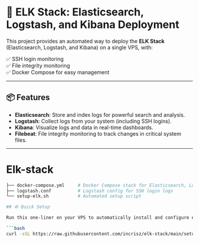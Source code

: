 # 🚀 ELK Stack: Elasticsearch, Logstash, and Kibana Deployment

This project provides an automated way to deploy the **ELK Stack** (Elasticsearch, Logstash, and Kibana) on a single VPS, with:

✅ SSH login monitoring  
✅ File integrity monitoring  
✅ Docker Compose for easy management

---

## 📦 Features

- **Elasticsearch**: Store and index logs for powerful search and analysis.
- **Logstash**: Collect logs from your system (including SSH logins).
- **Kibana**: Visualize logs and data in real-time dashboards.
- **Filebeat**: File integrity monitoring to track changes in critical system files.

---

# Elk-stack
```bash
├── docker-compose.yml     # Docker Compose stack for Elasticsearch, Logstash, Kibana
├── logstash.conf          # Logstash config for SSH login logs
└── setup-elk.sh           # Automated setup script

## ⚙️ Quick Setup

Run this one-liner on your VPS to automatically install and configure everything:

```bash
curl -sSL https://raw.githubusercontent.com/incrisz/elk-stack/main/setup-elk.sh | bash


